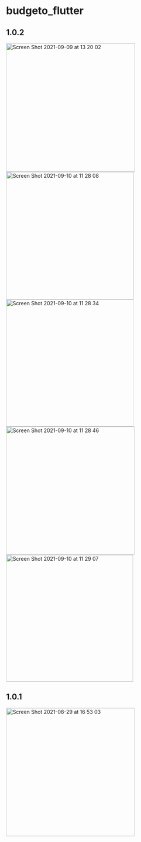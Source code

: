 # budgeto_flutter

## 1.0.2

<img width="352" alt="Screen Shot 2021-09-09 at 13 20 02" src="https://user-images.githubusercontent.com/15773819/132825042-25086f6b-3348-4a0a-9360-8bb3fd29e0f4.png">
<img width="349" alt="Screen Shot 2021-09-10 at 11 28 08" src="https://user-images.githubusercontent.com/15773819/132825057-96a7bdb8-b19a-4488-a70f-cbc46c1421ab.png">
<img width="348" alt="Screen Shot 2021-09-10 at 11 28 34" src="https://user-images.githubusercontent.com/15773819/132825065-c2917a0f-15ed-4f04-a065-dbd7b80fc7fe.png">
<img width="351" alt="Screen Shot 2021-09-10 at 11 28 46" src="https://user-images.githubusercontent.com/15773819/132825079-5d3f3ad6-1ed1-412c-9767-1b1d83a5a1d3.png">
<img width="347" alt="Screen Shot 2021-09-10 at 11 29 07" src="https://user-images.githubusercontent.com/15773819/132825089-f858fe33-28c2-4617-831b-5e27ca5b2b6f.png">

## 1.0.1

<img width="351" alt="Screen Shot 2021-08-29 at 16 53 03" src="https://user-images.githubusercontent.com/15773819/132825421-a6d330c4-a80e-4145-a490-9c561820c9f5.png">

